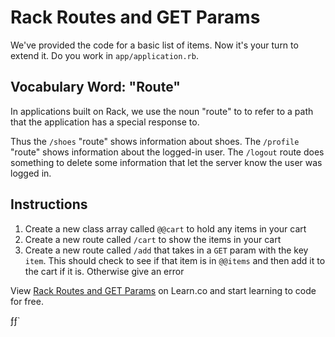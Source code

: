 # Rack Routes and GET Params

We've provided the code for a basic list of items. Now it's your turn to extend it.
Do you work in `app/application.rb`.

## Vocabulary Word: "Route"

In applications built on Rack, we use the noun "route" to to refer to a path
that the application has a special response to.

Thus the `/shoes` "route" shows information about shoes. The `/profile` "route"
shows information about the logged-in user. The `/logout` route does something
to delete some information that let the server know the user was logged in.

## Instructions

  1. Create a new class array called `@@cart` to hold any items in your cart
  2. Create a new route called `/cart` to show the items in your cart
  3. Create a new route called `/add` that takes in a `GET` param with the key `item`. This should check to see if that item is in `@@items` and then add it to the cart if it is. Otherwise give an error

<p data-visibility='hidden'>View <a href='https://learn.co/lessons/rack-get-params-lab' title='Rack Routes and GET Params'>Rack Routes and GET Params</a> on Learn.co and start learning to code for free.</p>
ƒƒ`